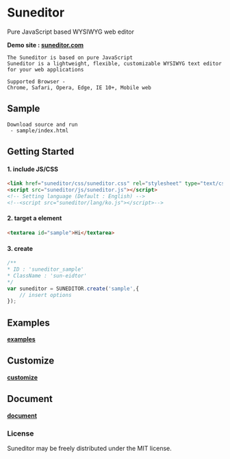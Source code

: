 # Suneditor
Pure JavaScript based WYSIWYG web editor

**Demo site : <a href="http://suneditor.com" target="_blank">suneditor.com</a>**

```properties
The Suneditor is based on pure JavaScript
Suneditor is a lightweight, flexible, customizable WYSIWYG text editor for your web applications

Supported Browser -
Chrome, Safari, Opera, Edge, IE 10+, Mobile web
```

## Sample
```text
Download source and run
 - sample/index.html
```

## Getting Started

#### 1. include JS/CSS

```html
<link href="suneditor/css/suneditor.css" rel="stylesheet" type="text/css">
<script src="suneditor/js/suneditor.js"></script>
<!-- Setting language (Default : English) -->
<!--<script src="suneditor/lang/ko.js"></script>-->
```

#### 2. target a element

```html
<textarea id="sample">Hi</textarea>
```

#### 3. create

```javascript
/**
* ID : 'suneditor_sample'
* ClassName : 'sun-eidtor'
*/
var suneditor = SUNEDITOR.create('sample',{
    // insert options
});
```

## Examples
**<a href="http://suneditor.com/sample/html/examples.html" target="_blank">examples</a>**

## Customize
**<a href="http://suneditor.com/sample/html/customize.html" target="_blank">customize</a>**

## Document
**<a href="http://suneditor.com/sample/html/document.html" target="_blank">document</a>**
    
    
### License
Suneditor may be freely distributed under the MIT license.
